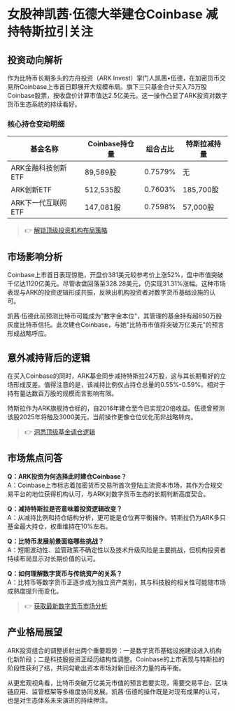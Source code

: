 # 女股神凯茜·伍德大举建仓Coinbase 减持特斯拉引关注

## 投资动向解析

作为比特币长期多头的方舟投资（ARK Invest）掌门人凯茜•伍德，在加密货币交易所Coinbase上市首日即展开大规模布局。旗下三只基金合计买入75万股Coinbase股票，按收盘价计算市值达2.5亿美元。这一操作凸显了ARK投资对数字货币生态系统的持续看好。

### 核心持仓变动明细

| 基金名称           | Coinbase持仓量 | 组合占比   | 特斯拉减持量 |
|--------------------|----------------|------------|--------------|
| ARK金融科技创新ETF | 89,589股       | 0.7579%    | 无           |
| ARK创新ETF         | 512,535股      | 0.7603%    | 185,700股    |
| ARK下一代互联网ETF | 147,081股      | 0.7598%    | 57,000股     |

> 👉 [解锁顶级投资机构布局策略](https://bit.ly/okx_welcome)

## 市场影响分析

Coinbase上市首日表现惊艳，开盘价381美元较参考价上涨52%，盘中市值突破千亿达1120亿美元。尽管收盘回落至328.28美元，仍实现31.31%涨幅。这种市场表现与ARK的投资逻辑形成共振，反映出机构投资者对数字货币基础设施的认可。

凯茜·伍德此前预测比特币可能成为"数字金本位"，其管理的基金持有超850万股灰度比特币信托。此次建仓Coinbase，与她"比特币市值将突破万亿美元"的预言形成战略呼应。

## 意外减持背后的逻辑

在买入Coinbase的同时，ARK基金同步减持特斯拉24万股，这与其长期看好的立场形成反差。值得注意的是，该减持比例仅占持仓总量的0.55%-0.59%，相对于持有量达数百万股的规模而言影响有限。

特斯拉作为ARK旗舰持仓标的，自2016年建仓至今已实现20倍收益。伍德曾预测该股2025年将触及3000美元，当前操作更像仓位优化而非战略转向。

> 👉 [洞悉顶级基金调仓逻辑](https://bit.ly/okx_welcome)

## 市场焦点问答

**Q：ARK投资为何选择此时建仓Coinbase？**  
A：Coinbase上市标志着加密货币交易所首次登陆主流资本市场，其作为合规交易平台的地位获得机构认可，与ARK对数字货币生态的长期判断高度契合。

**Q：减持特斯拉是否意味着投资逻辑改变？**  
A：从减持比例和持仓结构分析，更可能是仓位再平衡操作。特斯拉仍为ARK多只基金最大持仓，权重维持在10%左右。

**Q：比特币发展前景面临哪些挑战？**  
A：短期波动性、监管政策不确定性以及技术升级风险是主要挑战，但机构投资者持续布局显示对长期价值的认可。

**Q：如何理解数字货币与传统资产的关系？**  
A：比特币等数字货币正逐步成为独立资产类别，其与科技股的相关性可能随市场成熟度提升而变化。

> 👉 [获取最新数字货币市场分析](https://bit.ly/okx_welcome)

## 产业格局展望

ARK投资组合的调整折射出两个重要趋势：一是数字货币基础设施建设进入机构化新阶段；二是科技股投资正经历结构性调整。Coinbase的上市表现与特斯拉的阶段性获利了结，共同勾勒出资本市场对新旧经济力量的再平衡。

从更宏观视角看，比特币突破万亿美元市值的预言若要实现，需要交易平台、区块链应用、监管框架等多维度协同发展。凯茜·伍德的操作既是对现有成果的认可，也是对生态体系未来演进的持续押注。
